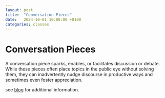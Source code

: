 ```yaml
---
layout: post
title:  "Conversation Pieces"
date:   2024-10-01 10:00:00 +0100
categories: classes
---
```


# Conversation Pieces

A conversation piece sparks, enables, or facilitates discussion or debate. While these pieces often place topics in the public eye without solving them, they can inadvertently nudge discourse in productive ways and sometimes even foster appreciation.

see [blog](https://blogs.digitalmedia-bremen.de/conversationpieces/) for additional information.
